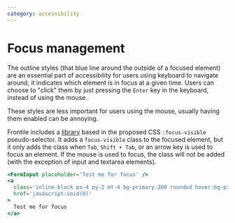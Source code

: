 ```yaml
---
category: accessibility
---
```


# Focus management

The outline styles (that blue line around the outside of a focused element)
are an essential part of accessibility for users using keyboard to navigate
around, it indicates which element is in focus at a given time. Users can
choose to "click" them by just pressing the `Enter` key in the keyboard, instead of
using the mouse.

These styles are less important for users using the mouse, usually having
them enabled can be annoying.

Frontile includes a [library](https://github.com/WICG/focus-visible) based
in the proposed CSS `:focus-visible` pseudo-selector. It adds a `focus-visible` class
to the focused element, but it only adds the class when `Tab`, `Shift + Tab`, or an
arrow key is used to focus an element. If the mouse is used to focus, the class
will not be added (with the exception of input and textarea elements).

```hbs preview-template
<FormInput placeholder='Test me for focus' />
<a
  class='inline-block px-4 py-2 mt-4 bg-primary-200 rounded hover:bg-primary-100'
  href='javascript:void(0)'
>
  Test me for focus
</a>
```
